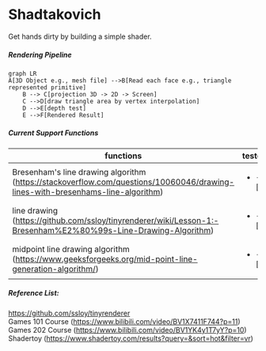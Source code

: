 # Shadtakovich
Get hands dirty by building a simple shader. 

		
##### Rendering Pipeline	
```mermaid
graph LR
A[3D Object e.g., mesh file] -->B[Read each face e.g., triangle represented primitive]
    B --> C[projection 3D -> 2D -> Screen]
    C -->D[draw triangle area by vertex interpolation]
    D -->E[depth test]
    E -->F[Rendered Result]
```

##### Current Support Functions
|  functions   | tested |
|  ----  | ----  |
| Bresenham's line drawing algorithm (https://stackoverflow.com/questions/10060046/drawing-lines-with-bresenhams-line-algorithm)  | <ul><li>- [x] </li> |
| line drawing (https://github.com/ssloy/tinyrenderer/wiki/Lesson-1:-Bresenham%E2%80%99s-Line-Drawing-Algorithm) | <ul><li>- [x] </li> |
| midpoint line drawing algorithm (https://www.geeksforgeeks.org/mid-point-line-generation-algorithm/) | <ul><li>- [x] </li> |


##### Reference List:
https://github.com/ssloy/tinyrenderer	\
Games 101 Course (https://www.bilibili.com/video/BV1X7411F744?p=11)		\
Games 202 Course (https://www.bilibili.com/video/BV1YK4y1T7yY?p=10)		\
Shadertoy 		 (https://www.shadertoy.com/results?query=&sort=hot&filter=vr)	
